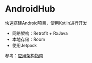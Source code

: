 # AndroidHub
快速搭建Android项目，使用Kotlin进行开发

- 网络架构：Retrofit + RxJava
- 本地存储：Room
- 使用Jetpack

参考：[应用架构指南](https://developer.android.google.cn/jetpack/docs/guide)


